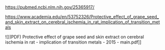 
https://pubmed.ncbi.nlm.nih.gov/25365917/

https://www.academia.edu/en/53752326/Protective_effect_of_grape_seed_and_skin_extract_on_cerebral_ischemia_in_rat_implication_of_transition_metals

![[(PDF) Protective effect of grape seed and skin extract on cerebral ischemia in rat - implication of transition metals - 2015 - main.pdf]]
